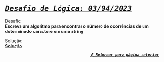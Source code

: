 [previous]: ../../../

# [**_`Desafio de Lógica: 03/04/2023`_**](#desafio-de-lógica-03042023)

Desafio: \
**Escreva um algoritmo para encontrar o número de ocorrências de um determinado caractere em uma string**

Solução: \
[**Solução**](./solution.cr)

<div align="right">

[**_`❰ Retornar para página anterior`_**][previous]

</div>
